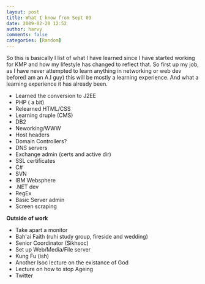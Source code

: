 ```yaml
---
layout: post
title: What I know from Sept 09
date: 2009-02-20 12:52
author: harvy
comments: false
categories: [Random]
---
```

So this is basically I list of what I have learned since I have started working for KMP and how my lifestyle has changed to reflect that.
So first up my job, as I have never attempted to learn anything in networking or web dev before(I am an A.I guy) this will be mostly a learning experience. And what a learning experience it has already been.

* Learned the conversion to J2EE
* PHP ( a bit)
* Relearned HTML/CSS
* Learning druple (CMS)
* DB2
* Neworking/WWW
* Host headers
* Domain Controllers?
* DNS servers
* Exchange admin (certs and active dir)
* SSL certificates
* C#
* SVN
* IBM Websphere
* .NET dev
* RegEx
* Basic Server admin
* Screen scraping

__Outside of work__
* Take apart a monitor
* Bah'ai Faith (ruhi study group, fireside and wedding)
* Senior Coordinator (Sikhsoc)
* Set up Web/Media/File server
* Kung Fu (ish)
* Another Isoc lecture on the existance of God
* Lecture on how to stop Ageing
* Twitter